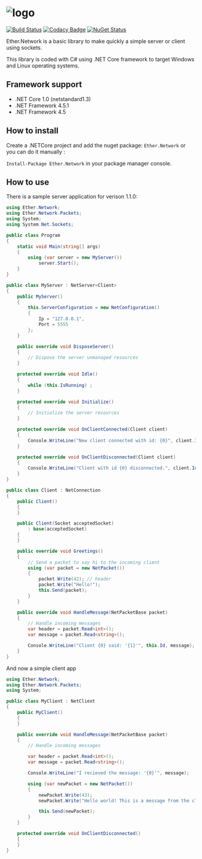 # ![logo](https://raw.githubusercontent.com/Eastrall/Ether.Network/V2/banner.png)

[![Build Status](https://travis-ci.org/Eastrall/Ether.Network.svg?branch=develop)](https://travis-ci.org/Eastrall/Ether.Network)
[![Codacy Badge](https://api.codacy.com/project/badge/Grade/e84d77087d6940f79061799383cc1432)](https://www.codacy.com/app/Eastrall/Ether.Network?utm_source=github.com&amp;utm_medium=referral&amp;utm_content=Eastrall/Ether.Network&amp;utm_campaign=Badge_Grade)
[![NuGet Status](https://img.shields.io/nuget/v/Ether.Network.svg)](https://www.nuget.org/packages/Ether.Network/)

Ether.Network is a basic library to make quickly a simple server or client using sockets.

This library is coded with C# using .NET Core framework to target Windows and Linux operating systems.

## Framework support

- .NET Core 1.0 (netstandard1.3)
- .NET Framework 4.5.1
- .NET Framework 4.5

## How to install

Create a .NETCore project and add the nuget package: `Ether.Network` or you can do it manually :

`Install-Package Ether.Network` in your package manager console.

## How to use

There is a sample server application for verison 1.1.0:

```c#
using Ether.Network;
using Ether.Network.Packets;
using System;
using System.Net.Sockets;

public class Program
{
    static void Main(string[] args)
    {
        using (var server = new MyServer())
            server.Start();
    }
}

public class MyServer : NetServer<Client>
{
    public MyServer()
    {
        this.ServerConfiguration = new NetConfiguration()
        {
            Ip = "127.0.0.1",
            Port = 5555
        };
    }

    public override void DisposeServer()
    {
        // Dispose the server unmanaged resources
    }

    protected override void Idle()
    {
        while (this.IsRunning) ;
    }

    protected override void Initialize()
    {
        // Initialize the server resources
    }

    protected override void OnClientConnected(Client client)
    {
        Console.WriteLine("New client connected with id: {0}", client.Id);
    }

    protected override void OnClientDisconnected(Client client)
    {
        Console.WriteLine("Client with id {0} disconnected.", client.Id);
    }
}

public class Client : NetConnection
{
    public Client()
    {
    }

    public Client(Socket acceptedSocket)
        : base(acceptedSocket)
    {
    }

    public override void Greetings()
    {
        // Send a packet to say hi to the incoming client
        using (var packet = new NetPacket())
        {
            packet.Write(42); // header
            packet.Write("Hello!");
            this.Send(packet);
        }
    }

    public override void HandleMessage(NetPacketBase packet)
    {
        // Handle incoming messages
        var header = packet.Read<int>();
        var message = packet.Read<string>();

        Console.WriteLine("Client {0} said: '{1}'", this.Id, message);
    }
}
```

And now a simple client app

```c#
using Ether.Network;
using Ether.Network.Packets;
using System;

public class MyClient : NetClient
{
    public MyClient()
    {
    }

    public override void HandleMessage(NetPacketBase packet)
    {
        // Handle incoming messages

        var header = packet.Read<int>();
        var message = packet.Read<string>();

        Console.WriteLine("I recieved the message: '{0}'", message);

        using (var newPacket = new NetPacket())
        {
            newPacket.Write(43);
            newPacket.Write("Hello world! This is a message from the client");

            this.Send(newPacket);
        }
    }

    protected override void OnClientDisconnected()
    {
    }
}
```

[netserver]: src/Ether.Network/NetServer.cs
[netclient]: src/Ether.Network/NetClient.cs
[netpacket]: src/Ether.Network/Packets/NetPacket.cs
[netpacketbase]: src/Ether.Network/Packets/NetPacketBase.cs
[netconnection]: src/Ether.Network/NetConnection.cs
